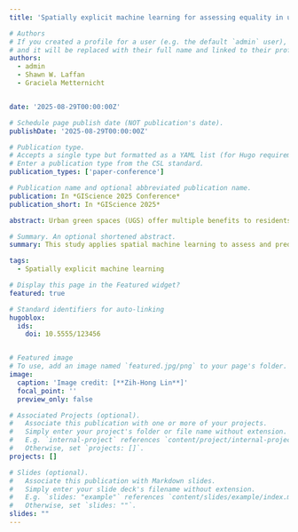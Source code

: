```yaml
---
title: 'Spatially explicit machine learning for assessing equality in urban green space accessibility'

# Authors
# If you created a profile for a user (e.g. the default `admin` user), write the username (folder name) here
# and it will be replaced with their full name and linked to their profile.
authors:
  - admin
  - Shawn W. Laffan 
  - Graciela Metternicht


date: '2025-08-29T00:00:00Z'

# Schedule page publish date (NOT publication's date).
publishDate: '2025-08-29T00:00:00Z'

# Publication type.
# Accepts a single type but formatted as a YAML list (for Hugo requirements).
# Enter a publication type from the CSL standard.
publication_types: ['paper-conference']

# Publication name and optional abbreviated publication name.
publication: In *GIScience 2025 Conference*
publication_short: In *GIScience 2025*

abstract: Urban green spaces (UGS) offer multiple benefits to residents, including improved air quality, heat mitigation, and enhanced opportunities for exercise. For urban planners, aside from providing sufficient UGS, ensuring equitable access to these spaces is crucial for promoting environmental justice in cities. This study uses spatially explicit machine learning methods to help planners understand how socio-economic development affects equitable access to UGS and to predict the levels of equality. We investigate the potential driving factors behind UGS equality within the Taipei metropolis from 2019 to 2023. The Gini coefficient is utilised to assess equality levels of UGS access at the village level ("Li" in the local language, representing the smallest administrative unit). Spatial lagged variables are integrated into tree-based boosting models to reflect various spatial econometric specifications, allowing comparison of their performance with traditional spatial and non-spatial regression models. SHapley Additive exPlanations (SHAP) are applied to identify feature importance and explore non-linear relationships between socio-economic indicators and the calculated Gini coefficients. Results indicate that machine learning algorithms outperform traditional spatial statistical models. Furthermore, incorporating spatial lagged variables into machine learning models enhances their predictive accuracy compared to models lacking spatial consideration. The findings inform urban planners about spatial disparities in green space distribution, highlighting the need for location-specific interventions. This research supports inclusive urban green space development in Taipei, aligning with the Sustainable Development Goals, particularly target 11.7, which emphasises providing universal access to safe, inclusive, and accessible green spaces.

# Summary. An optional shortened abstract.
summary: This study applies spatial machine learning to assess and predict inequality in urban green space access across Taipei (2019–2023). Incorporating spatial lag variables improves model accuracy and reveals key socio-economic drivers, supporting equitable and sustainable urban planning aligned with SDG 11.7.

tags:
  - Spatially explicit machine learning

# Display this page in the Featured widget?
featured: true

# Standard identifiers for auto-linking
hugoblox:
  ids:
    doi: 10.5555/123456


# Featured image
# To use, add an image named `featured.jpg/png` to your page's folder.
image:
  caption: 'Image credit: [**Zih-Hong Lin**]'
  focal_point: ''
  preview_only: false

# Associated Projects (optional).
#   Associate this publication with one or more of your projects.
#   Simply enter your project's folder or file name without extension.
#   E.g. `internal-project` references `content/project/internal-project/index.md`.
#   Otherwise, set `projects: []`.
projects: []

# Slides (optional).
#   Associate this publication with Markdown slides.
#   Simply enter your slide deck's filename without extension.
#   E.g. `slides: "example"` references `content/slides/example/index.md`.
#   Otherwise, set `slides: ""`.
slides: ""
---
```


